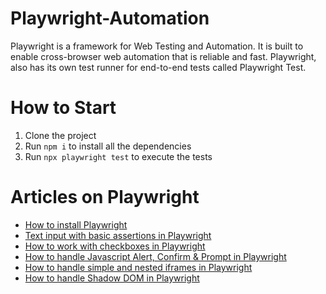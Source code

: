 # Playwright-Automation
Playwright is a framework for Web Testing and Automation. It is built to enable cross-browser web automation that is reliable and fast. Playwright, also has its own test runner for end-to-end tests called Playwright Test.

# How to Start
1. Clone the project
2. Run `npm i` to install all the dependencies
3. Run `npx playwright test` to execute the tests

# Articles on Playwright
- [How to install Playwright](https://testersdock.com/install-playwright/)
- [Text input with basic assertions in Playwright](https://testersdock.com/text-input-assertion-playwright/)
- [How to work with checkboxes in Playwright](https://testersdock.com/checkbox-playwright/)
- [How to handle Javascript Alert, Confirm & Prompt in Playwright](https://testersdock.com/playwright-javascript-alert-confirm-prompt/)
- [How to handle simple and nested iframes in Playwright](https://testersdock.com/iframes-playwright/)
- [How to handle Shadow DOM in Playwright](https://testersdock.com/playwright-shadow-dom/)